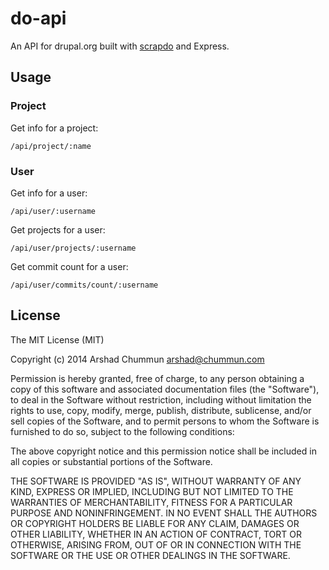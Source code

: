 do-api
=================

An API for drupal.org built with [scrapdo](http://arshad.github.io/scrapdo) and Express.

Usage
--------------

### Project

Get info for a project:

    /api/project/:name

### User

Get info for a user:

    /api/user/:username
    
Get projects for a user:

    /api/user/projects/:username

Get commit count for a user:

    /api/user/commits/count/:username
    
License
--------------

The MIT License (MIT)

Copyright (c) 2014 Arshad Chummun <arshad@chummun.com>

Permission is hereby granted, free of charge, to any person obtaining a copy
of this software and associated documentation files (the "Software"), to deal
in the Software without restriction, including without limitation the rights
to use, copy, modify, merge, publish, distribute, sublicense, and/or sell
copies of the Software, and to permit persons to whom the Software is
furnished to do so, subject to the following conditions:

The above copyright notice and this permission notice shall be included in all
copies or substantial portions of the Software.

THE SOFTWARE IS PROVIDED "AS IS", WITHOUT WARRANTY OF ANY KIND, EXPRESS OR
IMPLIED, INCLUDING BUT NOT LIMITED TO THE WARRANTIES OF MERCHANTABILITY,
FITNESS FOR A PARTICULAR PURPOSE AND NONINFRINGEMENT. IN NO EVENT SHALL THE
AUTHORS OR COPYRIGHT HOLDERS BE LIABLE FOR ANY CLAIM, DAMAGES OR OTHER
LIABILITY, WHETHER IN AN ACTION OF CONTRACT, TORT OR OTHERWISE, ARISING FROM,
OUT OF OR IN CONNECTION WITH THE SOFTWARE OR THE USE OR OTHER DEALINGS IN THE
SOFTWARE.
